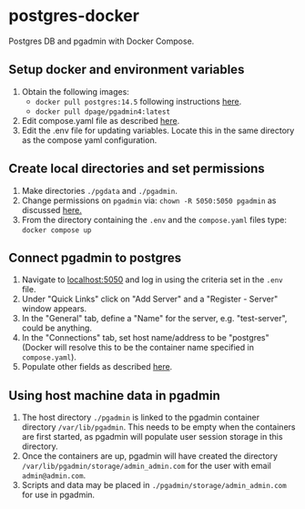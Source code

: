 # postgres-docker
Postgres DB and pgadmin with Docker Compose.

## Setup docker and environment variables
1. Obtain the following images:
    - `docker pull postgres:14.5` following instructions [here](https://www.docker.com/blog/how-to-use-the-postgres-docker-official-image/).
    - `docker pull dpage/pgadmin4:latest`
2. Edit compose.yaml file as described [here](https://github.com/docker/awesome-compose/tree/master/postgresql-pgadmin).
3. Edit the .env file for updating variables. Locate this in the same directory as the compose yaml configuration.

## Create local directories and set permissions
1. Make directories `./pgdata` and `./pgadmin`.
2. Change permissions on `pgadmin` via: `chown -R 5050:5050 pgadmin` as discussed [here.](https://www.pgadmin.org/docs/pgadmin4/latest/container_deployment.html#mapped-files-and-directories)
3. From the directory containing the `.env` and the `compose.yaml` files type: `docker compose up`

## Connect pgadmin to postgres
1. Navigate to [localhost:5050](http://localhost:5050) and log in using the criteria set in the `.env` file.
2. Under "Quick Links" click on "Add Server" and a "Register - Server" window appears.
3. In the "General" tab, define a "Name" for the server, e.g. "test-server", could be anything.
4. In the "Connections" tab, set host name/address to be "postgres" (Docker will resolve this to be the container name specified in `compose.yaml`).
5. Populate other fields as described [here](https://github.com/docker/awesome-compose/tree/master/postgresql-pgadmin#add-postgres-database-to-pgadmin).

## Using host machine data in pgadmin
1. The host directory `./pgadmin` is linked to the pgadmin container directory `/var/lib/pgadmin`. This needs to be empty when the containers are first started, as pgadmin will populate user session storage in this directory.
2. Once the containers are up, pgadmin will have created the directory `/var/lib/pgadmin/storage/admin_admin.com` for the user with email `admin@admin.com`.
3. Scripts and data may be placed in `./pgadmin/storage/admin_admin.com` for use in pgadmin.
